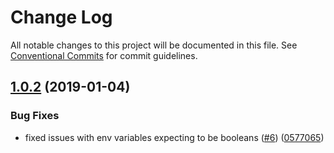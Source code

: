# Change Log

All notable changes to this project will be documented in this file.
See [Conventional Commits](https://conventionalcommits.org) for commit guidelines.

## [1.0.2](https://github.com/Asymmetrik/phx-tools/tree/master/packages/sof-graphql-invariant/compare/@asymmetrik/sof-graphql-invariant@1.0.1...@asymmetrik/sof-graphql-invariant@1.0.2) (2019-01-04)


### Bug Fixes

* fixed issues with env variables expecting to be booleans ([#6](https://github.com/Asymmetrik/phx-tools/tree/master/packages/sof-graphql-invariant/issues/6)) ([0577065](https://github.com/Asymmetrik/phx-tools/tree/master/packages/sof-graphql-invariant/commit/0577065))

